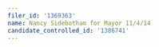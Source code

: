 ```yaml
---
filer_id: '1369363'
name: Nancy Sidebotham for Mayor 11/4/14
candidate_controlled_id: '1386741'
---
```

